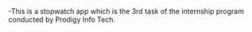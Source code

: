 -This is a stopwatch app which is the 3rd task of the internship program conducted by Prodigy Info Tech.
